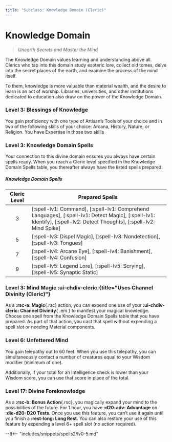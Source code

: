 ```yaml
---
title: "Subclass: Knowledge Domain (Cleric)"
---
```


<p style="display:none">
Unearth Secrets and Master the Mind 
</p>

# Knowledge Domain

> *Unearth Secrets and Master the Mind*

The Knowledge Domain values learning and understanding above all. Clerics who tap into this domain study esoteric lore, collect old tomes, delve into the secret places of the earth, and examine the process of the mind itself.

To them, knowledge is more valuable than material wealth, and the desire to learn is an act of worship. Libraries, universities, and other institutions dedicated to education also draw on the power of the Knowledge Domain. 

### Level 3: Blessings of Knowledge

You gain proficiency with one type of Artisan’s Tools of your choice and in two of the following skills of your choice: Arcana, History, Nature, or Religion. You have Expertise in those two skills

### Level 3: Knowledge Domain Spells

Your connection to this divine domain ensures you always have certain spells ready. When you reach a Cleric level specified in the Knowledge Domain Spells table, you thereafter always have the listed spells prepared.

##### Knowledge Domain Spells

| Cleric Level | Prepared Spells |
| :-: | --- |
| 3 | [:spell-lv1: Command], [:spell-lv1: Comprehend Languages], [:spell-lv1: Detect Magic], [:spell-lv1: Identify], [:spell-lv2: Detect Thoughts], [:spell-lv2: Mind Spike] |
| 5 | [:spell-lv3: Dispel Magic], [:spell-lv3: Nondetection], [:spell-lv3: Tongues] |
| 7 | [:spell-lv4: Arcane Eye], [:spell-lv4: Banishment], [:spell-lv4: Confusion] |
| 9 | [:spell-lv5: Legend Lore], [:spell-lv5: Scrying], [:spell-lv5: Synaptic Static] |

### Level 3: Mind Magic :ui-chdiv-cleric:{title="Uses Channel Divinity (Cleric)"}

As a **:rsc-a: Magic**{.rsc} action, you can expend one use of your **:ui-chdiv-cleric: Channel Divinity**{ .em } to manifest your magical knowledge. Choose one spell from the Knowledge Domain Spells table that you have prepared. As part of that action, you cast that spell without expending a spell slot or needing Material components.

### Level 6: Unfettered Mind  

You gain telepathy out to 60 feet. When you use this telepathy, you can simultaneously contact a number of creatures equal to your Wisdom modifier (minimum of one). 

Additionally, if your total for an Intelligence check is lower than your Wisdom score, you can use that score in place of the total.

### Level 17: Divine Foreknowledge  

As a **:rsc-b: Bonus Action**{.rsc}, you magically expand your mind to the possibilities of the future. For 1 hour, you have **:d20-adv: Advantage** on **:die-d20: D20 Tests**. Once you use this feature, you can’t use it again until you finish a **:rest-long: Long Rest**. You can also restore your use of this feature by expending a level 6+ spell slot (no action required).

--8<-- "includes/snippets/spells2/lv0-5.md"